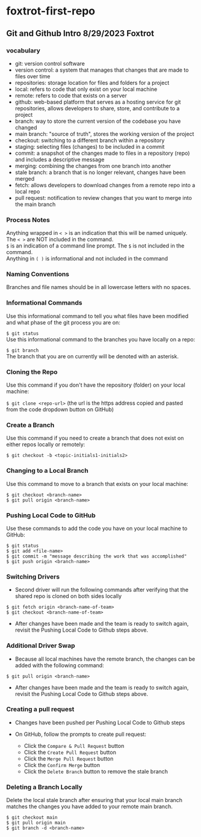# foxtrot-first-repo

## Git and Github Intro 8/29/2023 Foxtrot

### vocabulary
- git: version control software
- version control: a system that manages that changes that are made to files over time
- repositories: storage location for files and folders for a project
- local: refers to code that only exist on your local machine
- remote: refers to code that exists on a server
- github: web-based platform that serves as a hosting service for git repositories, allows developers to share, store, and contribute to a project
- branch: way to store the current version of the codebase you have changed
- main branch: "source of truth", stores the working version of the project
- checkout: switching to a different branch within a repository
- staging: selecting files (changes) to be included in a commit
- commit: a snapshot of the changes made to files in a repository (repo) and includes a descriptive message
- merging: combining the changes from one branch into another
- stale branch: a branch that is no longer relevant, changes have been merged
- fetch: allows developers to download changes from a remote repo into a local repo
- pull request: notification to review changes that you want to merge into the main branch 

### Process Notes
Anything wrapped in `< >` is an indication that this will be named uniquely. The `< >` are NOT included in the command.  
`$` is an indication of a command line prompt. The `$` is not included in the command.  
Anything in `( )` is informational and not included in the command

### Naming Conventions
Branches and file names should be in all lowercase letters with no spaces.

### Informational Commands
Use this informational command to tell you what files have been modified and what phase of the git process you are on:

`$ git status`  
Use this informational command to the branches you have locally on a repo:

`$ git branch`  
The branch that you are on currently will be denoted with an asterisk.

### Cloning the Repo
Use this command if you don't have the repository (folder) on your local machine:

`$ git clone <repo-url>` (the url is the https address copied and pasted from the code dropdown button on GitHub)

### Create a Branch
Use this command if you need to create a branch that does not exist on either repos locally or remotely:

`$ git checkout -b <topic-initials1-initials2>`

### Changing to a Local Branch
Use this command to move to a branch that exists on your local machine:

`$ git checkout <branch-name>`  
`$ git pull origin <branch-name>`

### Pushing Local Code to GitHub
Use these commands to add the code you have on your local machine to GitHub:

`$ git status`  
`$ git add <file-name>`  
`$ git commit -m "message describing the work that was accomplished"`  
`$ git push origin <branch-name>`

### Switching Drivers
- Second driver will run the following commands after verifying that the shared repo is cloned on both sides locally

`$ git fetch origin <branch-name-of-team>`  
`$ git checkout <branch-name-of-team>`

- After changes have been made and the team is ready to switch again, revisit the Pushing Local Code to Github steps above.

### Additional Driver Swap
- Because all local machines have the remote branch, the changes can be added with the following command:

`$ git pull origin <branch-name>`

- After changes have been made and the team is ready to switch again, revisit the Pushing Local Code to Github steps above.

### Creating a pull request
- Changes have been pushed per Pushing Local Code to Github steps
- On GitHub, follow the prompts to create pull request:

  - Click the `Compare & Pull Request` button   
  - Click the `Create Pull Request` button  
  - Click the `Merge Pull Request` button  
  - Click the `Confirm Merge` button  
  - Click the `Delete Branch` button to remove the stale branch  

### Deleting a Branch Locally
Delete the local stale branch after ensuring that your local main branch matches the changes you have added to your remote main branch.

`$ git checkout main`  
`$ git pull origin main`  
`$ git branch -d <branch-name>`